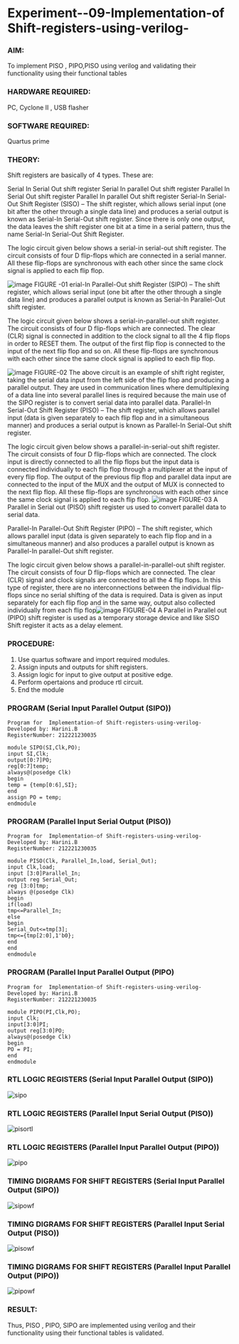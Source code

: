 
# Experiment--09-Implementation-of Shift-registers-using-verilog-
### AIM: 
To implement PISO , PIPO,PISO  using verilog and validating their functionality using their functional tables
### HARDWARE REQUIRED:  
PC, Cyclone II , USB flasher
### SOFTWARE REQUIRED:   
Quartus prime
### THEORY: 
Shift registers are basically of 4 types. These are:

Serial In Serial Out shift register
Serial In parallel Out shift register
Parallel In Serial Out shift register
Parallel In parallel Out shift register
Serial-In Serial-Out Shift Register (SISO) –
The shift register, which allows serial input (one bit after the other through a single data line) and produces a serial output is known as Serial-In Serial-Out shift register. Since there is only one output, the data leaves the shift register one bit at a time in a serial pattern, thus the name Serial-In Serial-Out Shift Register.

The logic circuit given below shows a serial-in serial-out shift register. The circuit consists of four D flip-flops which are connected in a serial manner. All these flip-flops are synchronous with each other since the same clock signal is applied to each flip flop.

![image](https://user-images.githubusercontent.com/36288975/172337366-540cc45e-11fe-4cce-9503-560dc704bc7d.png)
FIGURE -01 
erial-In Parallel-Out shift Register (SIPO) –
The shift register, which allows serial input (one bit after the other through a single data line) and produces a parallel output is known as Serial-In Parallel-Out shift register.

The logic circuit given below shows a serial-in-parallel-out shift register. The circuit consists of four D flip-flops which are connected. The clear (CLR) signal is connected in addition to the clock signal to all the 4 flip flops in order to RESET them. The output of the first flip flop is connected to the input of the next flip flop and so on. All these flip-flops are synchronous with each other since the same clock signal is applied to each flip flop.

![image](https://user-images.githubusercontent.com/36288975/172337438-03416c7e-7c9d-4939-ba34-c355b9fc79c5.png)
FIGURE-02
The above circuit is an example of shift right register, taking the serial data input from the left side of the flip flop and producing a parallel output. They are used in communication lines where demultiplexing of a data line into several parallel lines is required because the main use of the SIPO register is to convert serial data into parallel data.
Parallel-In Serial-Out Shift Register (PISO) –
The shift register, which allows parallel input (data is given separately to each flip flop and in a simultaneous manner) and produces a serial output is known as Parallel-In Serial-Out shift register.

The logic circuit given below shows a parallel-in-serial-out shift register. The circuit consists of four D flip-flops which are connected. The clock input is directly connected to all the flip flops but the input data is connected individually to each flip flop through a multiplexer at the input of every flip flop. The output of the previous flip flop and parallel data input are connected to the input of the MUX and the output of MUX is connected to the next flip flop. All these flip-flops are synchronous with each other since the same clock signal is applied to each flip flop.
![image](https://user-images.githubusercontent.com/36288975/172337544-1632407f-1743-4b17-b480-00663d01e59f.png)
FIGURE-03
A Parallel in Serial out (PISO) shift register us used to convert parallel data to serial data.

Parallel-In Parallel-Out Shift Register (PIPO) –
The shift register, which allows parallel input (data is given separately to each flip flop and in a simultaneous manner) and also produces a parallel output is known as Parallel-In parallel-Out shift register.

The logic circuit given below shows a parallel-in-parallel-out shift register. The circuit consists of four D flip-flops which are connected. The clear (CLR) signal and clock signals are connected to all the 4 flip flops. In this type of register, there are no interconnections between the individual flip-flops since no serial shifting of the data is required. Data is given as input separately for each flip flop and in the same way, output also collected individually from each flip flop![image](https://user-images.githubusercontent.com/36288975/172337661-babb1f90-6286-4d14-8cbd-26a380ee085e.png)
FIGURE-04
A Parallel in Parallel out (PIPO) shift register is used as a temporary storage device and like SISO Shift register it acts as a delay element.

### PROCEDURE:
1. Use quartus software and import required modules.
2. Assign inputs and outputs for shift registers.
3. Assign logic for input to give output at positive edge.
4. Perform opertaions and produce rtl circuit.
5. End the module

### PROGRAM (Serial Input Parallel Output (SIPO))
```
Program for  Implementation-of Shift-registers-using-verilog-
Developed by: Harini.B 
RegisterNumber: 212221230035  

module SIPO(SI,Clk,PO);
input SI,Clk;
output[0:7]PO;
reg[0:7]temp;
always@(posedge Clk)
begin
temp = {temp[0:6],SI};
end
assign PO = temp;
endmodule
```

### PROGRAM (Parallel Input Serial Output (PISO))
```
Program for  Implementation-of Shift-registers-using-verilog-
Developed by: Harini.B 
RegisterNumber: 212221230035 

module PISO(Clk, Parallel_In,load, Serial_Out);
input Clk,load;
input [3:0]Parallel_In;
output reg Serial_Out;
reg [3:0]tmp;
always @(posedge Clk)
begin
if(load)
tmp<=Parallel_In;
else
begin
Serial_Out<=tmp[3];
tmp<={tmp[2:0],1'b0};
end
end
endmodule
```

### PROGRAM (Parallel Input Parallel Output (PIPO)
```
Program for  Implementation-of Shift-registers-using-verilog-
Developed by: Harini.B 
RegisterNumber: 212221230035 

module PIPO(PI,Clk,PO);
input Clk;
input[3:0]PI;
output reg[3:0]PO;
always@(posedge Clk)
begin
PO = PI;
end 
endmodule
```

### RTL LOGIC REGISTERS (Serial Input Parallel Output (SIPO))  
![sipo](https://user-images.githubusercontent.com/93427253/172899650-05a97d5e-65e5-45b6-8fe3-aa69dc1f1589.png)
### RTL LOGIC REGISTERS (Parallel Input Serial Output (PISO))
![pisortl](https://user-images.githubusercontent.com/93427253/172900001-2fc2624e-d071-4aa5-8d3c-c444319eeb5a.png)
### RTL LOGIC REGISTERS (Parallel Input Parallel Output (PIPO))
![pipo](https://user-images.githubusercontent.com/93427253/172899755-849a05ee-df61-49ba-a8dd-94891acf0b1d.png)

### TIMING DIGRAMS FOR SHIFT REGISTERS (Serial Input Parallel Output (SIPO))
![sipowf](https://user-images.githubusercontent.com/93427253/172900713-899f6221-ba2b-4749-979f-93b5b1821338.png)
### TIMING DIGRAMS FOR SHIFT REGISTERS (Parallel Input Serial Output (PISO))
![pisowf](https://user-images.githubusercontent.com/93427253/172900842-02e54b53-c1be-475c-9ae3-e0d3dd5dd29c.png)
### TIMING DIGRAMS FOR SHIFT REGISTERS (Parallel Input Parallel Output (PIPO))
![pipowf](https://user-images.githubusercontent.com/93427253/172900890-0a5d0a0c-e659-4841-804b-7c1a97794a14.png)

### RESULT:
Thus, PISO , PIPO, SIPO are implemented using verilog and their functionality using their functional tables is validated.
